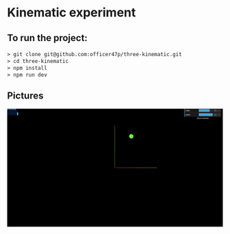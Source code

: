 # Kinematic experiment

## To run the project:
```
> git clone git@github.com:officer47p/three-kinematic.git
> cd three-kinematic
> npm install
> npm run dev
```

## Pictures
![image info](./screenshot.png)


